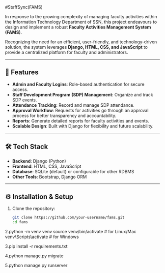 #StaffSync(FAMS)

In response to the growing complexity of managing faculty activities within the Information Technology Department of SSN, this project endeavours to design and implement a robust **Faculty Activities Management System (FAMS)**.

Recognizing the need for an efficient, user-friendly, and technology-driven solution, the system leverages **Django, HTML, CSS, and JavaScript** to provide a centralized platform for faculty and administrators.

---

## 🚀 Features
- **Admin and Faculty Logins**: Role-based authentication for secure access.  
- **Staff Development Program (SDP) Management**: Organize and track SDP events.  
- **Attendance Tracking**: Record and manage SDP attendance.  
- **Approval Workflow**: Requests for activities go through an approval process for better transparency and accountability.  
- **Reports**: Generate detailed reports for faculty activities and events.  
- **Scalable Design**: Built with Django for flexibility and future scalability.  
---

## 🛠 Tech Stack
- **Backend**: Django (Python)  
- **Frontend**: HTML, CSS, JavaScript  
- **Database**: SQLite (default) or configurable for other RDBMS  
- **Other Tools**: Bootstrap, Django ORM  
---

## ⚙️ Installation & Setup
1. Clone the repository:
   ```bash
   git clone https://github.com/your-username/fams.git
   cd fams

2.python -m venv venv
source venv/bin/activate   # for Linux/Mac
venv\Scripts\activate      # for Windows

3.pip install -r requirements.txt

4.python manage.py migrate

5.python manage.py runserver


